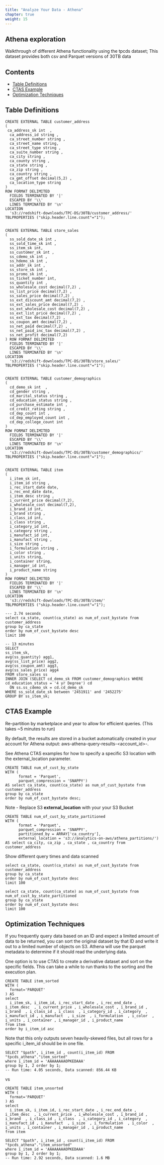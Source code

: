 ```yaml
---
title: "Analyze Your Data - Athena"
chapter: true
weight: 15
---
```


## Athena exploration

Walkthrough of different Athena functionality using the tpcds dataset; This dataset provides both csv and Parquet versions of 30TB data

## Contents

* [Table Definitions](#table-definitions)
* [CTAS Example](#ctas-example)
* [Optimization Techniques](#Optimization-Techniques)

## Table Definitions

```
CREATE EXTERNAL TABLE customer_address
(
 ca_address_sk int  ,
  ca_address_id string ,
  ca_street_number string ,      
  ca_street_name string,   
  ca_street_type string ,     
  ca_suite_number string ,    
  ca_city string ,         
  ca_county string ,       
  ca_state string ,            
  ca_zip string ,             
  ca_country string ,      
  ca_gmt_offset decimal(5,2) ,  
  ca_location_type string     
) 
ROW FORMAT DELIMITED
  FIELDS TERMINATED BY '|'
  ESCAPED BY '\\'
  LINES TERMINATED BY '\n'
LOCATION
  's3://redshift-downloads/TPC-DS/30TB/customer_address/'
TBLPROPERTIES ("skip.header.line.count"="1");


CREATE EXTERNAL TABLE store_sales
(
  ss_sold_date_sk int ,            
  ss_sold_time_sk int ,     
  ss_item_sk int,      
  ss_customer_sk int ,           
  ss_cdemo_sk int ,              
  ss_hdemo_sk int ,         
  ss_addr_sk int ,               
  ss_store_sk int ,           
  ss_promo_sk int ,           
  ss_ticket_number int,        
  ss_quantity int ,           
  ss_wholesale_cost decimal(7,2) ,          
  ss_list_price decimal(7,2) ,              
  ss_sales_price decimal(7,2) ,
  ss_ext_discount_amt decimal(7,2) ,             
  ss_ext_sales_price decimal(7,2) ,              
  ss_ext_wholesale_cost decimal(7,2) ,           
  ss_ext_list_price decimal(7,2) ,               
  ss_ext_tax decimal(7,2) ,                 
  ss_coupon_amt decimal(7,2) , 
  ss_net_paid decimal(7,2) ,   
  ss_net_paid_inc_tax decimal(7,2) ,             
  ss_net_profit decimal(7,2)                     
) ROW FORMAT DELIMITED
  FIELDS TERMINATED BY '|'
  ESCAPED BY '\\'
  LINES TERMINATED BY '\n'
LOCATION
  's3://redshift-downloads/TPC-DS/30TB/store_sales/'
TBLPROPERTIES ("skip.header.line.count"="1");


CREATE EXTERNAL TABLE customer_demographics
(
  cd_demo_sk int  ,   
  cd_gender string ,          
  cd_marital_status string ,   
  cd_education_status string , 
  cd_purchase_estimate int ,   
  cd_credit_rating string ,   
  cd_dep_count int ,             
  cd_dep_employed_count int ,    
  cd_dep_college_count int       
)
ROW FORMAT DELIMITED
  FIELDS TERMINATED BY '|'
  ESCAPED BY '\\'
  LINES TERMINATED BY '\n'
LOCATION
  's3://redshift-downloads/TPC-DS/30TB/customer_demographics/'
TBLPROPERTIES ("skip.header.line.count"="1");


CREATE EXTERNAL TABLE item
(
  i_item_sk int,                     
  i_item_id string ,      
  i_rec_start_date date,             
  i_rec_end_date date,               
  i_item_desc string ,         
  i_current_price decimal(7,2),      
  i_wholesale_cost decimal(7,2),     
  i_brand_id int,                   
  i_brand string ,                 
  i_class_id int,                   
  i_class string ,                 
  i_category_id int,                
  i_category string ,              
  i_manufact_id int,                
  i_manufact string ,              
  i_size string ,                  
  i_formulation string ,           
  i_color string ,            
  i_units string,             
  i_container string,         
  i_manager_id int,            
  i_product_name string       
) 
ROW FORMAT DELIMITED
  FIELDS TERMINATED BY '|'
  ESCAPED BY '\\'
  LINES TERMINATED BY '\n'
LOCATION
  's3://redshift-downloads/TPC-DS/30TB/item/'
TBLPROPERTIES ("skip.header.line.count"="1");

--- 2.74 seconds
select ca_state, count(ca_state) as num_of_cust_bystate from customer_address
group by ca_state
order by num_of_cust_bystate desc
limit 100

-- 13 minutes
SELECT
ss_item_sk,
avg(ss_quantity) agg1,
avg(ss_list_price) agg2,
avg(ss_coupon_amt) agg3,
avg(ss_sales_price) agg4
FROM store_sales ss
INNER JOIN (SELECT cd_demo_sk FROM customer_demographics WHERE cd_education_status = '4 yr Degree') cd
  ON ss.ss_cdemo_sk = cd.cd_demo_sk
WHERE ss_sold_date_sk between '2451911' and '2452275'
GROUP BY ss_item_sk;

```

## CTAS Example

Re-partition by marketplace and year to allow for efficient queries. (This takes ~5 minutes to run)

By default, the results are stored in a bucket automatically created in your account for Athena output: aws-athena-query-results-<account_id>-<region>.

See Athena CTAS examples for how to specify a specific S3 location with the external_location parameter.

```
CREATE TABLE num_of_cust_by_state
WITH (
      format = 'Parquet',
      parquet_compression = 'SNAPPY')
AS select ca_state, count(ca_state) as num_of_cust_bystate from customer_address
group by ca_state
order by num_of_cust_bystate desc;
```

Note - Replace S3 **external_location** with your your S3 Bucket 

```
CREATE TABLE num_of_cust_by_state_partitioned
WITH (
      format = 'Parquet',
      parquet_compression = 'SNAPPY',
      partitioned_by = ARRAY['ca_country'],
      external_location = 's3://analytics-on-aws/athena_partitions/')  
AS select ca_city, ca_zip , ca_state , ca_country from customer_address

```

Show different query times and data scanned

```
select ca_state, count(ca_state) as num_of_cust_bystate from customer_address
group by ca_state
order by num_of_cust_bystate desc
limit 100
```

```
select ca_state, count(ca_state) as num_of_cust_bystate from num_of_cust_by_state_partitioned
group by ca_state
order by num_of_cust_bystate desc
limit 100
```

## Optimization Techniques

If you frequently query data based on an ID and expect a limited amount of data to be returned, you can sort the original dataset by that ID and write it out to a limited number of objects on S3. Athena will use the parquet metadata to determine if it should read the underlying data.

One option is to use CTAS to create a derivative dataset and sort on the specific fields. This can take a while to run thanks to the sorting and the execution plan.

```
CREATE TABLE item_sorted
WITH (
  format='PARQUET'
) AS
select 
  i_item_sk, i_item_id, i_rec_start_date , i_rec_end_date , i_item_desc  , i_current_price , i_wholesale_cost , i_brand_id , i_brand  , i_class_id , i_class  , i_category_id , i_category  , i_manufact_id , i_manufact  , i_size  , i_formulation  , i_color  , i_units , i_container , i_manager_id , i_product_name
from item
order by i_item_id asc
```

Note that this only outputs seven heavily-skewed files, but all rows for a specific i_item_id should be in one file.

```
SELECT "$path", i_item_id , count(i_item_id) FROM "tpcds_athena"."item_sorted" 
where i_item_id = 'AAAAAAAAOPKEDAAA'
group by 1, 2 order by 1;
-- Run time: 4.05 seconds, Data scanned: 856.44 KB
```
vs

```
CREATE TABLE item_unsorted
WITH (
  format='PARQUET'
) AS
select 
  i_item_sk, i_item_id, i_rec_start_date , i_rec_end_date , i_item_desc  , i_current_price , i_wholesale_cost , i_brand_id , i_brand  , i_class_id , i_class  , i_category_id , i_category  , i_manufact_id , i_manufact  , i_size  , i_formulation  , i_color  , i_units , i_container , i_manager_id , i_product_name
from item
```

```
SELECT "$path", i_item_id , count(i_item_id) FROM "tpcds_athena"."item_unsorted" 
where i_item_id = 'AAAAAAAAOPKEDAAA'
group by 1, 2 order by 1;
-- Run time: 2.92 seconds, Data scanned: 1.6 MB
```





